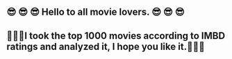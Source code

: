 😎 😎 😎 Hello to all movie lovers. 😎 😎 😎 
--
🐼🐼🐼I took the top 1000 movies according to IMBD ratings and analyzed it, I hope you like it.🐼🐼🐼
--
